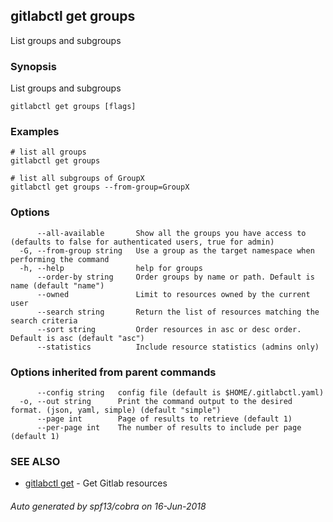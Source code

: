 ## gitlabctl get groups

List groups and subgroups

### Synopsis

List groups and subgroups

```
gitlabctl get groups [flags]
```

### Examples

```
# list all groups
gitlabctl get groups

# list all subgroups of GroupX
gitlabctl get groups --from-group=GroupX
```

### Options

```
      --all-available       Show all the groups you have access to (defaults to false for authenticated users, true for admin)
  -G, --from-group string   Use a group as the target namespace when performing the command
  -h, --help                help for groups
      --order-by string     Order groups by name or path. Default is name (default "name")
      --owned               Limit to resources owned by the current user
      --search string       Return the list of resources matching the search criteria
      --sort string         Order resources in asc or desc order. Default is asc (default "asc")
      --statistics          Include resource statistics (admins only)
```

### Options inherited from parent commands

```
      --config string   config file (default is $HOME/.gitlabctl.yaml)
  -o, --out string      Print the command output to the desired format. (json, yaml, simple) (default "simple")
      --page int        Page of results to retrieve (default 1)
      --per-page int    The number of results to include per page (default 1)
```

### SEE ALSO

* [gitlabctl get](gitlabctl_get.md)	 - Get Gitlab resources

###### Auto generated by spf13/cobra on 16-Jun-2018
